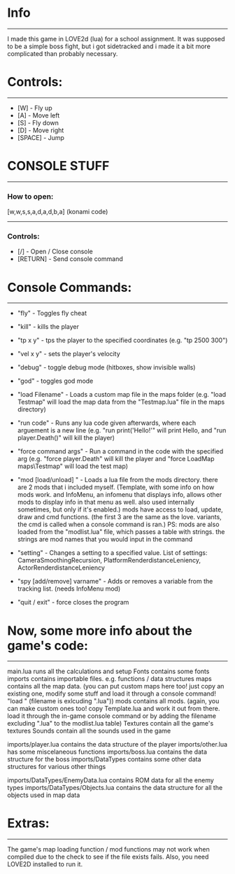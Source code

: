 # Info

---
I made this game in LOVE2d (lua) for a school assignment. It was supposed to be a simple boss fight, 
but i got sidetracked and i made it a bit more complicated than probably necessary.

# Controls:

---

- [W] - Fly up
- [A] - Move left
- [S] - Fly down
- [D] - Move right
- [SPACE] - Jump


# CONSOLE STUFF

---
### How to open:
[w,w,s,s,a,d,a,d,b,a] (konami code)

---
### Controls:
- [/] - Open / Close console
- [RETURN] - Send console command


# Console Commands:

---
- "fly" - Toggles fly cheat

- "kill" - kills the player

- "tp x y" - tps the player to the specified coordinates (e.g. "tp 2500 300")

- "vel x y" - sets the player's velocity

- "debug" - toggle debug mode (hitboxes, show invisible walls)

- "god" - toggles god mode

- "load Filename" - Loads a custom map file in the maps folder (e.g. "load Testmap" will load the map data from the "Testmap.lua" file in the maps directory)

- "run code" - Runs any lua code given afterwards, where each arguement is a new line (e.g. "run print('Hello!'" will print Hello, and "run player.Death()" will kill the player)

- "force command args" - Run a command in the code with the specified arg (e.g. "force player.Death" will kill the player and "force LoadMap maps\Testmap" will load the test map)

- "mod [load/unload] <modname>" - Loads a lua file from the mods directory. there are 2 mods that i included myself. (Template, with some info on how mods work. and InfoMenu, an infomenu that displays info, allows other mods to display info in that menu as well. also used internally sometimes, but only if it's enabled.) mods have access to load, update, draw and cmd functions. (the first 3 are the same as the love. variants, the cmd is called when a console command is ran.)
PS: mods are also loaded from the "modlist.lua" file, which passes a table with strings. the strings are mod names that you would input in the command

- "setting" - Changes a setting to a specified value.
List of settings: CameraSmoothingRecursion, PlatformRenderdistanceLeniency, ActorRenderdistanceLeniency

- "spy [add/remove] varname" - Adds or removes a variable from the tracking list. (needs InfoMenu mod)

- "quit / exit" - force closes the program


# Now, some more info about the game's code:

---
main.lua runs all the calculations and setup
Fonts contains some fonts
imports contains importable files. e.g. functions / data structures
maps contains all the map data. (you can put custom maps here too! just copy an existing one, modify some stuff and load it through a console command! "load <filename>" (filename is exlcuding ".lua"))
mods contains all mods. (again, you can make custom ones too! copy Template.lua and work it out from there. load it through the in-game console command or by adding the filename excluding ".lua" to the modlist.lua table)
Textures contain all the game's textures
Sounds contain all the sounds used in the game

imports/player.lua contains the data structure of the player
imports/other.lua has some miscelaneous functions
imports/boss.lua contains the data structure for the boss
imports/DataTypes contains some other data structures for various other things

imports/DataTypes/EnemyData.lua contains ROM data for all the enemy types
imports/DataTypes/Objects.lua contains the data structure for all the objects used in map data


# Extras:

---
The game's map loading function / mod functions may not work when compiled due to the check to see if the file exists fails.
Also, you need LOVE2D installed to run it.

